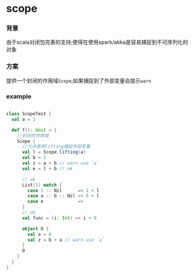 # scope

### 背景
 由于scala对闭包完善的支持;使得在使用spark/akka是容易捕捉到不可序列化的对象

### 方案
  提供一个封闭的作用域`Scope`;如果捕捉到了外部变量会提示`warn`

### example

```scala

class ScopeTest {
  val a = 1

  def f(): Unit = {
    //封闭的作用域
    Scope {
      //允许使用lifting捕捉外部变量
      val l = Scope.lifting(a)
      val b = 2
      val z = a + b // warn use `a`
      val e = l + b // ok

      // ok
      List(1) match {
        case 1 :: Nil      => 1 + l
        case a :: b :: Nil => 0 + l
        case e             =>
      }
      // ok
      val func = (i: Int) => i + 0

      object O {
        val o = 0
        val z = b + a // warn use `a`
      }
      O
    }
  }
}

```
